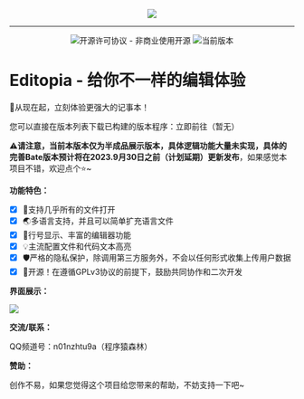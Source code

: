 <p align="center">
<a href="#"><img src="https://img.ourl.top/uploads/2023/07/26/64c06fc02db10.png"></a>
</p><hr>
<p align="center">
<img alt="开源许可协议 - 非商业使用开源" src="https://img.shields.io/badge/License-GPLv3-blue">
<img alt="当前版本" src="https://img.shields.io/badge/Version-v0.1.1-green">
</p>


# Editopia - 给你不一样的编辑体验
 👏从现在起，立刻体验更强大的记事本！

您可以直接在版本列表下载已构建的版本程序：立即前往（暂无）

⚠**请注意，当前本版本仅为半成品展示版本，具体逻辑功能大量未实现，具体的完善Bate版本预计将在2023.9月30日之前（计划延期）更新发布**，如果感觉本项目不错，欢迎点个⭐~

**功能特色：**

- [x] 📜支持几乎所有的文件打开
- [x] 🌏多语言支持，并且可以简单扩充语言文件
- [x] 📝行号显示、丰富的编辑器功能
- [x] 💡主流配置文件和代码文本高亮
- [x] 🛡严格的隐私保护，除调用第三方服务外，不会以任何形式收集上传用户数据
- [x] 🎉开源！在遵循GPLv3协议的前提下，鼓励共同协作和二次开发

**界面展示：**

![](https://img.ourl.top/uploads/2023/09/03/64f35d391b6f3.png)

**交流/联系：**

QQ频道号：n01nzhtu9a（程序猿森林）

**赞助：**

创作不易，如果您觉得这个项目给您带来的帮助，不妨支持一下吧~
